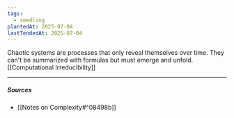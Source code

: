 ```yaml
---
tags:
  - seedling
plantedAt: 2025-07-04
lastTendedAt: 2025-07-04
---
```

Chaotic systems are processes that only reveal themselves over time. They can't be summarized with formulas but must emerge and unfold. [[Computational Irreducibility]]

---
##### Sources
- [[Notes on Complexity#^08498b]]